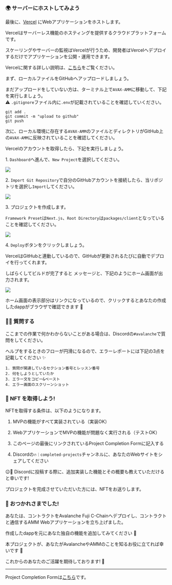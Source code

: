 ### 🌍 サーバーにホストしてみよう

最後に、[Vercel](https://vercel.com/) にWebアプリケーションをホストします。

Vercelはサーバーレス機能のホスティングを提供するクラウドプラットフォームです。

スケーリングやサーバーの監視はVercelが行うため、開発者はVercelへデプロイするだけでアプリケーションを公開・運用できます。

Vercelに関する詳しい説明は、[こちら](https://zenn.dev/lollipop_onl/articles/eoz-vercel-pricing-2020)をご覧ください。

まず、ローカルファイルをGitHubへアップロードしましょう。

まだアップロードをしていない方は、ターミナル上で`AVAX-AMM`に移動して、下記を実行しましょう。  
⚠️ `.gitignore`ファイル内に`.env`が記載されていることを確認していください。

```
git add .
git commit -m "upload to github"
git push
```

次に、ローカル環境に存在する`AVAX-AMM`のファイルとディレクトリがGitHub上の`AVAX-AMM`に反映されていることを確認してください。

Vercelのアカウントを取得したら、下記を実行しましょう。

1\. `Dashboard`へ進んで、`New Project`を選択してください。

![](/public/images/AVAX-AMM/section-4/4_1_1.png)

2\. `Import Git Repository`で自分のGitHubアカウントを接続したら、当リポジトリを選択し`Import`してください。

![](/public/images/AVAX-AMM/section-4/4_1_2.png)

3\. プロジェクトを作成します。

`Framework Preset`は`Next.js`、`Root Directory`は`packages/client`となっていることを確認してください。

![](/public/images/AVAX-AMM/section-4/4_1_3.png)

4\. `Deploy`ボタンをクリックしましょう。

VercelはGitHubと連動しているので、GitHubが更新されるたびに自動でデプロイを行ってくれます。

しばらくしてビルドが完了すると
メッセージと、下記のようにホーム画面が出力されます。

![](/public/images/AVAX-AMM/section-4/4_1_4.png)

ホーム画面の表示部分はリンクになっているので、クリックするとあなたの作成したdappがブラウザで確認できます 🎉

### 🙋‍♂️ 質問する

ここまでの作業で何かわからないことがある場合は、Discordの`#avalanche`で質問をしてください。

ヘルプをするときのフローが円滑になるので、エラーレポートには下記の3点を記載してください ✨

```
1. 質問が関連しているセクション番号とレッスン番号
2. 何をしようとしていたか
3. エラー文をコピー&ペースト
4. エラー画面のスクリーンショット
```

### 🎫 NFT を取得しよう!

NFTを取得する条件は、以下のようになります。

1. MVPの機能がすべて実装されている（実装OK）

2. WebアプリケーションでMVPの機能が問題なく実行される（テストOK）

3. このページの最後にリンクされているProject Completion Formに記入する

4. Discordの`🔥｜completed-projects`チャンネルに、あなたのWebサイトをシェアしてください

😉🎉 Discordに投稿する際に、追加実装した機能とその概要も教えていただけると幸いです!

プロジェクトを完成させていただいた方には、NFTをお送りします。

### 🎉 おつかれさまでした!

あなたは、コントラクトをAvalanche Fuji C-Chainへデプロイし、コントラクトと通信するAMM Webアプリケーションを立ち上げました。

作成したdappを元にあなた独自の機能を追加してみてください 💪

本プロジェクトが、あなたがAvalancheやAMMのことを知るお役に立てれば幸いです 🤗

これからのあなたのご活躍を期待しております! 🚀

---

Project Completion Formは[こちら](https://airtable.com/shrf1cCtTx0iQuszX)です。
